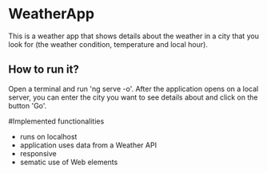 # WeatherApp

This is a weather app that shows details about the weather in a city that you look for (the weather condition, temperature and local hour).

## How to run it?

Open a terminal and run 'ng serve -o'. After the application opens on a local server, you can enter the city you want to see details about and click on the button 'Go'.

#Implemented functionalities 
- runs on localhost
- application uses data from a Weather API
- responsive
- sematic use of Web elements
